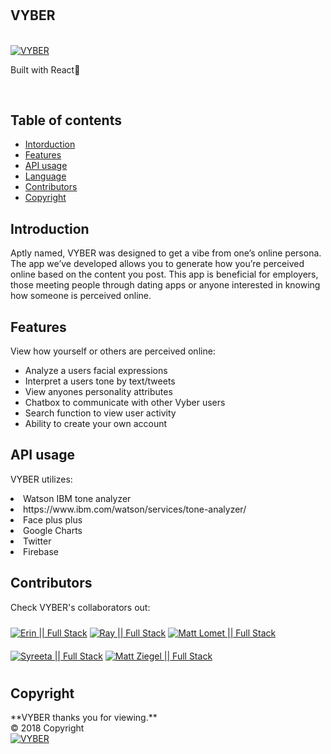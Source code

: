   <!-- <br>
    <a href="https://github.com/erin0418/Vyber" target="_blank">
![pics](image.png)</a>
   <!-- ![Image](https://thumb.ibb.co/hYp83U/image.png)</a> -->
   <!-- <a href="https://ibb.co/hYp83U"><img src="https://thumb.ibb.co/hYp83U/image.png" alt="image" border="0" /></a> -->
  <!-- <br>
<br> -->

<h1 text="center">
<h2>VYBER</h2>
  <br>
      <a href="https://github.com/erin0418/Vyber" target="_blank">
   <img src="https://imageshack.com/a/img924/9259/ZnwqNZ.png" title="VYBER"/></a>
   <p>Built with React🔨</p>
  <br>
</h1>

## Table of contents

- [Intorduction](#introduction)
- [Features](#features)
- [API usage](#api-usage)
- [Language](#language)
- [Contributors](#contributors)
- [Copyright](#copyright) 

## Introduction

Aptly named, VYBER was designed to get a vibe from one’s online persona. The app we’ve developed allows you to generate how you’re perceived online based on the content you post. This app is beneficial for employers, those meeting people through dating apps or anyone interested in knowing how someone is perceived online.

## Features

View how yourself or others are perceived online:

<ul>
<li>Analyze a users facial expressions</li>
<li>Interpret a users tone by text/tweets</li>
<li>View anyones personality attributes</li>
<li>Chatbox to communicate with other Vyber users</li>
<li>Search function to view user activity</li>
<li>Ability to create your own account</li>
</ul>

## API usage

VYBER utilizes:

<li>Watson IBM tone analyzer</li>
    <li>https://www.ibm.com/watson/services/tone-analyzer/</li>
<li>Face plus plus</li>
<li>Google Charts</li>
<li>Twitter</li>
<li>Firebase</li>

## Contributors

Check VYBER's collaborators out:
<br>

<a href="https://github.com/erin0418" target="_blank">
    <img src="https://imageshack.com/a/img923/776/acMcwN.png" title="Erin || Full Stack" image-align="left" vspace="10"></a>

<a href="https://github.com/RayKilburg" target="_blank">
   <img src="https://imageshack.com/a/img921/1258/tLVddu.png" title="Ray || Full Stack" image-align="left" vspace="10"></a>
 
<a href="https://github.com/Mattlomet" target="_blank">
   <img src="https://imageshack.com/a/img923/5536/jCkAKV.png" title="Matt Lomet || Full Stack" image-align="left" vspace="10"></a>

<a href="https://github.com/Reetaxo" target="_blank">
   <img src="https://imageshack.com/a/img923/7995/7Ztjmo.png" title="Syreeta || Full Stack" image-align="left" vspace="10"></a>

<a href="https://github.com/mattziegel" target="_blank">
   <img src="https://imageshack.com/a/img923/8868/AKQGQ8.png" title="Matt Ziegel || Full Stack" image-align="left" vspace="10"></a>


## Copyright
<div image="center" text="center">
**VYBER thanks you for viewing.**
<br>
© 2018 Copyright
<br>

<a href="https://github.com/erin0418/Vyber" target="_blank">
   <img src="https://imageshack.com/a/img923/992/0bTfty.png" title="VYBER"/></a>

</div>
<!-- const VYBER = { } -->


<!-- END doctoc generated TOC please keep comment here to allow auto update -->

<!-- # burgers2
Heading
=======

## Sub-heading

Paragraphs are separated
by a blank line.

Two spaces at the end of a line
produces a line break.

Text attributes _italic_,
**bold**, `monospace`.

Horizontal rule:

---

Bullet list:

  * apples
  * oranges
  * pears

Numbered list:

  1. wash
  2. rinse
  3. repeat

A [link](http://example.com).

![Image](https://media.giphy.com/media/qE8EuaecyLH6U/giphy.gif)

> Markdown uses email-style > characters for blockquoting.

Inline <abbr title="Hypertext Markup Language">HTML</abbr> is supported. -->
